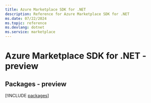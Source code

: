 ```yaml
---
title: Azure Marketplace SDK for .NET
description: Reference for Azure Marketplace SDK for .NET
ms.date: 07/22/2024
ms.topic: reference
ms.devlang: dotnet
ms.service: marketplace
---
```

# Azure Marketplace SDK for .NET - preview
## Packages - preview
[!INCLUDE [packages](marketplace-index.md)]